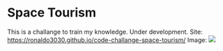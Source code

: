 # Space Tourism

This is a challange to train my knowledge.
Under development.
Site: https://ronaldo3030.github.io/code-challange-space-tourism/
Image: <img class="logo" src="https://i.ibb.co/NmjHrnD/screencapture-localhost-5500-index-html-2022-02-28-14-44-05.png">
